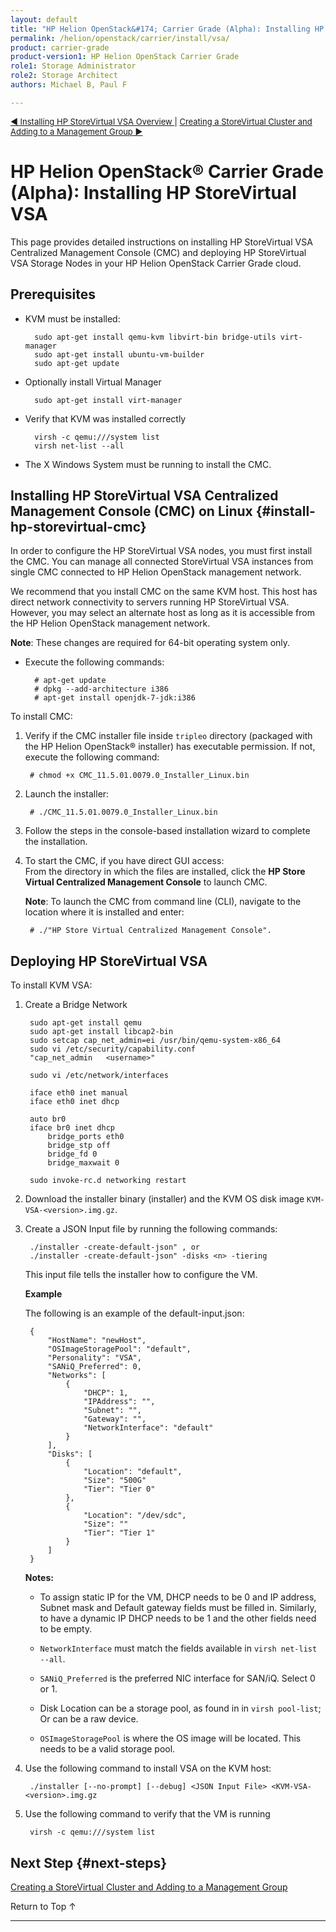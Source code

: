 ```yaml
---
layout: default
title: "HP Helion OpenStack&#174; Carrier Grade (Alpha): Installing HP StoreVirtual VSA"
permalink: /helion/openstack/carrier/install/vsa/
product: carrier-grade
product-version1: HP Helion OpenStack Carrier Grade
role1: Storage Administrator
role2: Storage Architect
authors: Michael B, Paul F

---
```

<!--UNDER REVISION-->


<script>

function PageRefresh {
onLoad="window.refresh"
}

PageRefresh();

</script>

<p style="font-size: small;"><a href="/helion/openstack/carrier/install/vsa/overview/">&#9664; Installing HP StoreVirtual VSA Overview </a> | <a href="/helion/openstack/carrier/install/vsa/cluster/">Creating a StoreVirtual Cluster and Adding to a Management Group &#9654;</a></p>

<!-- From Installing HPStoreVirtual.docx at https://wiki.hpcloud.net/pages/viewpage.action?pageId=49097241 -->

# HP Helion OpenStack&#174; Carrier Grade (Alpha): Installing HP StoreVirtual VSA

This page provides detailed instructions on installing HP StoreVirtual VSA Centralized Management Console (CMC) and deploying HP StoreVirtual VSA Storage Nodes in your HP Helion OpenStack Carrier Grade cloud.

## Prerequisites 

* KVM must be installed:

		sudo apt-get install qemu-kvm libvirt-bin bridge-utils virt-manager
		sudo apt-get install ubuntu-vm-builder
		sudo apt-get update

* Optionally install Virtual Manager

		sudo apt-get install virt-manager

* Verify that KVM was installed correctly

		virsh -c qemu:///system list
		virsh net-list --all

* The X Windows System must be running to install the CMC.


## Installing HP StoreVirtual VSA Centralized Management Console (CMC) on Linux {#install-hp-storevirtual-cmc}

In order to configure the HP StoreVirtual VSA nodes, you must first install the CMC. You can manage all connected StoreVirtual VSA instances from single CMC connected to HP Helion OpenStack management network.

We recommend that you install CMC on the same KVM host. This host has direct network connectivity to servers running HP StoreVirtual VSA. However, you may select an alternate host as long as it is accessible from the HP Helion OpenStack management network.


**Note**: These changes are required for 64-bit operating system only.

* Execute the following commands:

		# apt-get update
		# dpkg --add-architecture i386
		# apt-get install openjdk-7-jdk:i386

To install CMC:

1. Verify if the CMC installer file inside `tripleo` directory (packaged with the HP Helion OpenStack&#174; installer) has executable permission. If not, execute the following command:

		# chmod +x CMC_11.5.01.0079.0_Installer_Linux.bin

2. Launch the installer:

		# ./CMC_11.5.01.0079.0_Installer_Linux.bin

3. Follow the steps in the console-based installation wizard to complete the installation.

4. To start the CMC, if you have direct GUI access:<br />
 From the directory in which the files are installed, click the **HP Store Virtual Centralized Management Console** to launch CMC.  

	**Note**: To launch the CMC from command line (CLI), navigate to the location where it is installed and enter: 

		# ./"HP Store Virtual Centralized Management Console".


## Deploying HP StoreVirtual VSA
<!-- From the StoreVirtual_VSA_for_HP_Helion_OpenStack_Installer-11.5.01.0079 readme -->

To install KVM VSA:

1. Create a Bridge Network

		sudo apt-get install qemu
		sudo apt-get install libcap2-bin
		sudo setcap cap_net_admin=ei /usr/bin/qemu-system-x86_64
		sudo vi /etc/security/capability.conf
		"cap_net_admin   <username>"

		sudo vi /etc/network/interfaces

		iface eth0 inet manual
		iface eth0 inet dhcp

		auto br0
		iface br0 inet dhcp
			bridge_ports eth0
			bridge_stp off
			bridge_fd 0
			bridge_maxwait 0
		
		sudo invoke-rc.d networking restart

2. Download the installer binary (installer) and the KVM OS disk image `KVM-VSA-<version>.img.gz`.

3. Create a JSON Input file by running the following commands: 

		./installer -create-default-json" , or 
		./installer -create-default-json" -disks <n> -tiering

	This input file tells the installer how to configure the VM. 
   
	**Example**

	The following is an example of the default-input.json: 

		{
			"HostName": "newHost", 
			"OSImageStoragePool": "default",
			"Personality": "VSA",
			"SANiQ_Preferred": 0,
			"Networks": [
				{   
					"DHCP": 1,
					"IPAddress": "", 
					"Subnet": "", 
					"Gateway": "",
					"NetworkInterface": "default"
				}   
			],  
			"Disks": [
				{   
					"Location": "default",
					"Size": "500G"
					"Tier": "Tier 0"
				},  
				{   
					"Location": "/dev/sdc",
					"Size": ""
					"Tier": "Tier 1"
				}   
			]   
		}

	**Notes:** 

	* To assign static IP for the VM, DHCP needs to be 0 and IP address, Subnet mask and Default gateway fields must be filled in. Similarly, to have a dynamic IP DHCP needs to be 1 and the other fields need to be empty. 

	* `NetworkInterface` must match the fields available in `virsh net-list --all`.
	
	* `SANiQ_Preferred` is the preferred NIC interface for SAN/iQ. Select 0 or 1.

	* Disk Location can be a storage pool, as found in in `virsh pool-list`; Or can be a raw device. 

	* `OSImageStoragePool` is where the OS image will be located. This needs to be a valid storage pool.

4. Use the following command to install VSA on the KVM host:

		./installer [--no-prompt] [--debug] <JSON Input File> <KVM-VSA-<version>.img.gz

5. Use the following command to verify that the VM is running

		virsh -c qemu:///system list

## Next Step {#next-steps}

[Creating a StoreVirtual Cluster and Adding to a Management Group](/helion/openstack/carrier/install/vsa/cluster/)


<a href="#top" style="padding:14px 0px 14px 0px; text-decoration: none;"> Return to Top &#8593; </a>

----

